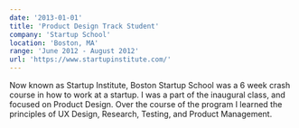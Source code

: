 ```yaml
---
date: '2013-01-01'
title: 'Product Design Track Student'
company: 'Startup School'
location: 'Boston, MA'
range: 'June 2012 - August 2012'
url: 'https://www.startupinstitute.com/'
---
```


Now known as Startup Institute, Boston Startup School was a 6 week crash course in how to work at a startup. I was a part of the inaugural class, and focused on Product Design. Over the course of the program I learned the principles of UX Design, Research, Testing, and Product Management.
